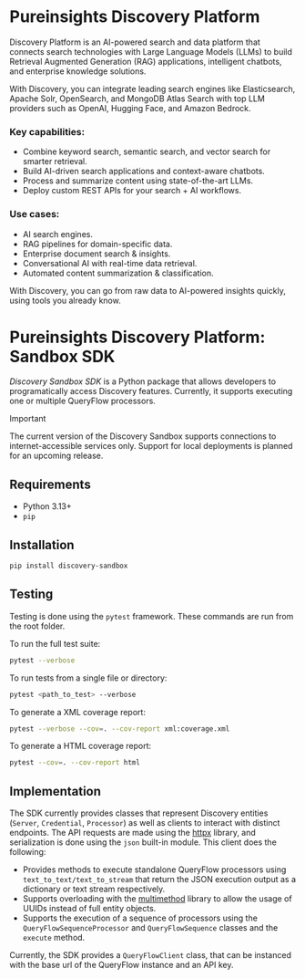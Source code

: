 # Pureinsights Discovery Platform
 
Discovery Platform is an AI-powered search and data platform that connects search technologies with Large Language Models (LLMs) to build Retrieval Augmented Generation (RAG) applications, intelligent chatbots, and enterprise knowledge solutions.
 
With Discovery, you can integrate leading search engines like Elasticsearch, Apache Solr, OpenSearch, and MongoDB Atlas Search with top LLM providers such as OpenAI, Hugging Face, and Amazon Bedrock.
 
### Key capabilities:
- Combine keyword search, semantic search, and vector search for smarter retrieval.
- Build AI-driven search applications and context-aware chatbots.
- Process and summarize content using state-of-the-art LLMs.
- Deploy custom REST APIs for your search + AI workflows.

### Use cases:
- AI search engines.
- RAG pipelines for domain-specific data.
- Enterprise document search & insights.
- Conversational AI with real-time data retrieval.
- Automated content summarization & classification.
 
With Discovery, you can go from raw data to AI-powered insights quickly, using tools you already know.

# Pureinsights Discovery Platform: Sandbox SDK 
_Discovery Sandbox SDK_ is a Python package that allows developers to programatically access Discovery features. Currently, it supports executing one or multiple QueryFlow processors. 

> [!IMPORTANT]
> The current version of the Discovery Sandbox supports connections to internet-accessible services only. Support for local deployments is planned for an upcoming release.

## Requirements
- Python 3.13+ 
- `pip` 

## Installation 

```bash
pip install discovery-sandbox
```

## Testing
Testing is done using the `pytest` framework. These commands are run from the root folder.

To run the full test suite:
```bash
pytest --verbose
```
To run tests from a single file or directory:
```bash
pytest <path_to_test> --verbose
```
To generate a XML coverage report:
```bash
pytest --verbose --cov=. --cov-report xml:coverage.xml 
```
To generate a HTML coverage report:
```bash
pytest --cov=. --cov-report html
```
## Implementation
The SDK currently provides classes that represent Discovery entities (`Server`, `Credential`, `Processor`) as well as clients to interact with distinct endpoints. The API requests are made using the [httpx](https://www.python-httpx.org/) library, and serialization is done using the `json` built-in module. 
This client does the following: 

- Provides methods to execute standalone QueryFlow processors using `text_to_text/text_to_stream` that return the JSON execution output as a dictionary or text stream respectively.
- Supports overloading with the [multimethod](https://pypi.org/project/multimethod/) library to allow the usage of UUIDs instead of full entity objects.
- Supports the execution of a sequence of processors using the `QueryFlowSequenceProcessor` and `QueryFlowSequence` classes and the `execute` method. 

Currently, the SDK provides a `QueryFlowClient` class, that can be instanced with the base url of the QueryFlow instance and an API key.
